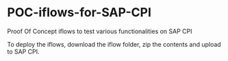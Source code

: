 # POC-iflows-for-SAP-CPI
Proof Of Concept iflows to test various functionalities on SAP CPI

To deploy the iflows, download the iflow folder, zip the contents and upload to SAP CPI.
